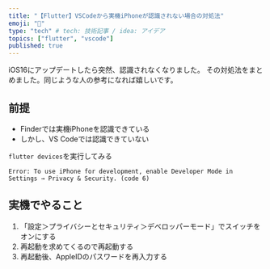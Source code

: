```yaml
---
title: "【Flutter】VSCodeから実機iPhoneが認識されない場合の対処法"
emoji: "📱"
type: "tech" # tech: 技術記事 / idea: アイデア
topics: ["flutter", "vscode"]
published: true
---
```


iOS16にアップデートしたら突然、認識されなくなりました。
その対処法をまとめました。同じような人の参考になれば嬉しいです。

## 前提

- Finderでは実機iPhoneを認識できている
- しかし、VS Codeでは認識できていない

`flutter devices`を実行してみる

```shell
Error: To use iPhone for development, enable Developer Mode in Settings → Privacy & Security. (code 6)
```

## 実機でやること

1. 「設定＞プライバシーとセキュリティ＞デベロッパーモード」でスイッチをオンにする
1. 再起動を求めてくるので再起動する
1. 再起動後、AppleIDのパスワードを再入力する
